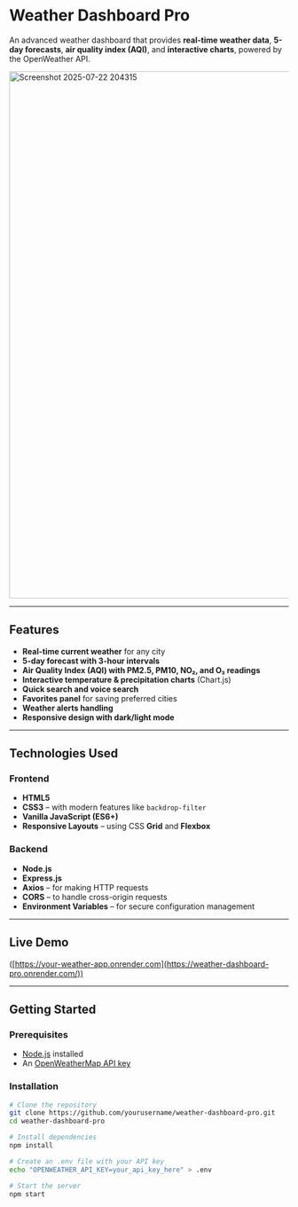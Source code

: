 # Weather Dashboard Pro

An advanced weather dashboard that provides **real-time weather data**, **5-day forecasts**, **air quality index (AQI)**, and **interactive charts**, powered by the OpenWeather API.

<img width="1795" height="951" alt="Screenshot 2025-07-22 204315" src="https://github.com/user-attachments/assets/8d07fc9f-2db1-450c-960d-28c1cb083a81" />


---

## Features
- **Real-time current weather** for any city
- **5-day forecast with 3-hour intervals**
- **Air Quality Index (AQI) with PM2.5, PM10, NO₂, and O₃ readings**
- **Interactive temperature & precipitation charts** (Chart.js)
- **Quick search and voice search**
- **Favorites panel** for saving preferred cities
- **Weather alerts handling**
- **Responsive design with dark/light mode**

---

## Technologies Used

###  Frontend
- **HTML5**
- **CSS3** – with modern features like `backdrop-filter`
- **Vanilla JavaScript (ES6+)**
- **Responsive Layouts** – using CSS **Grid** and **Flexbox**

###  Backend
- **Node.js**
- **Express.js**
- **Axios** – for making HTTP requests
- **CORS** – to handle cross-origin requests
- **Environment Variables** – for secure configuration management

---

## Live Demo
([https://your-weather-app.onrender.com](https://weather-dashboard-pro.onrender.com/))

---

## Getting Started

### Prerequisites
- [Node.js](https://nodejs.org/) installed
- An [OpenWeatherMap API key](https://openweathermap.org/)

### Installation
```bash
# Clone the repository
git clone https://github.com/yourusername/weather-dashboard-pro.git
cd weather-dashboard-pro

# Install dependencies
npm install

# Create an .env file with your API key
echo "OPENWEATHER_API_KEY=your_api_key_here" > .env

# Start the server
npm start
